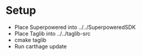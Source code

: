 # Setup
* Place Superpowered into ../../SuperpoweredSDK
* Place Taglib into ../../taglib-src
* cmake taglib
* Run carthage update

